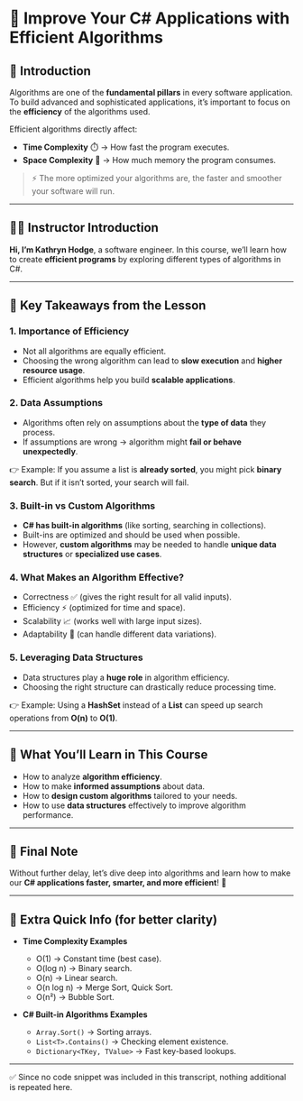 # 📘 Improve Your C# Applications with Efficient Algorithms

## 🎯 Introduction

Algorithms are one of the **fundamental pillars** in every software application. To build advanced and sophisticated applications, it’s important to focus on the **efficiency** of the algorithms used.

Efficient algorithms directly affect:

- **Time Complexity** ⏱️ → How fast the program executes.
- **Space Complexity** 💾 → How much memory the program consumes.

> ⚡ The more optimized your algorithms are, the faster and smoother your software will run.

---

## 👩‍💻 Instructor Introduction

**Hi, I’m Kathryn Hodge**, a software engineer. In this course, we’ll learn how to create **efficient programs** by exploring different types of algorithms in C#.

---

## 🔑 Key Takeaways from the Lesson

### 1. Importance of Efficiency

- Not all algorithms are equally efficient.
- Choosing the wrong algorithm can lead to **slow execution** and **higher resource usage**.
- Efficient algorithms help you build **scalable applications**.

### 2. Data Assumptions

- Algorithms often rely on assumptions about the **type of data** they process.
- If assumptions are wrong → algorithm might **fail or behave unexpectedly**.

👉 Example: If you assume a list is **already sorted**, you might pick **binary search**. But if it isn’t sorted, your search will fail.

### 3. Built-in vs Custom Algorithms

- **C# has built-in algorithms** (like sorting, searching in collections).
- Built-ins are optimized and should be used when possible.
- However, **custom algorithms** may be needed to handle **unique data structures** or **specialized use cases**.

### 4. What Makes an Algorithm Effective?

- Correctness ✅ (gives the right result for all valid inputs).
- Efficiency ⚡ (optimized for time and space).
- Scalability 📈 (works well with large input sizes).
- Adaptability 🔄 (can handle different data variations).

### 5. Leveraging Data Structures

- Data structures play a **huge role** in algorithm efficiency.
- Choosing the right structure can drastically reduce processing time.

👉 Example: Using a **HashSet** instead of a **List** can speed up search operations from **O(n)** to **O(1)**.

---

## 🚀 What You’ll Learn in This Course

- How to analyze **algorithm efficiency**.
- How to make **informed assumptions** about data.
- How to **design custom algorithms** tailored to your needs.
- How to use **data structures** effectively to improve algorithm performance.

---

## 📝 Final Note

Without further delay, let’s dive deep into algorithms and learn how to make our **C# applications faster, smarter, and more efficient**! 🎉

---

## 📌 Extra Quick Info (for better clarity)

- **Time Complexity Examples**

  - O(1) → Constant time (best case).
  - O(log n) → Binary search.
  - O(n) → Linear search.
  - O(n log n) → Merge Sort, Quick Sort.
  - O(n²) → Bubble Sort.

- **C# Built-in Algorithms Examples**

  - `Array.Sort()` → Sorting arrays.
  - `List<T>.Contains()` → Checking element existence.
  - `Dictionary<TKey, TValue>` → Fast key-based lookups.

---

✅ Since no code snippet was included in this transcript, nothing additional is repeated here.
